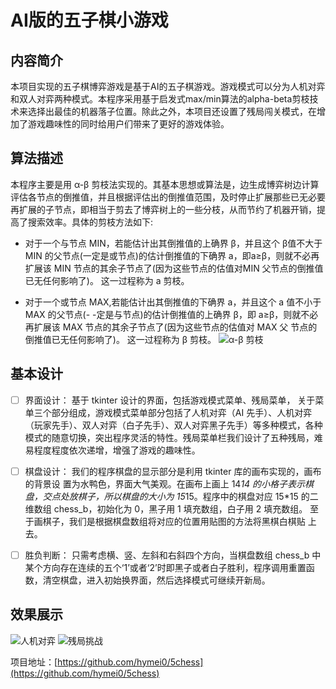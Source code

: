 # AI版的五子棋小游戏 
## 内容简介 
 本项目实现的五子棋博弈游戏是基于AI的五子棋游戏。游戏模式可以分为人机对弈和双人对弈两种模式。本程序采用基于启发式max/min算法的alpha-beta剪枝技术来选择出最佳的机器落子位置。除此之外，本项目还设置了残局闯关模式，在增加了游戏趣味性的同时给用户们带来了更好的游戏体验。
## 算法描述 
本程序主要是用 α-β 剪枝法实现的。其基本思想或算法是，边生成博弈树边计算评估各节点的倒推值，并且根据评估出的倒推值范围，及时停止扩展那些已无必要再扩展的子节点，即相当于剪去了博弈树上的一些分枝，从而节约了机器开销，提高了搜索效率。具体的剪枝方法如下:

- 对于一个与节点 MIN，若能估计出其倒推值的上确界 β，并且这个 β值不大于 MIN 的父节点(一定是或节点)的估计倒推值的下确界 a，即a≥β，则就不必再扩展该 MIN 节点的其余子节点了(因为这些节点的估值对MIN 父节点的倒推值已无任何影响了)。 这一过程称为 a 剪枝。

- 对于一个或节点 MAX,若能估计出其倒推值的下确界 a，并且这个 a 值不小于 MAX 的父节点(- -定是与节点)的估计倒推值的上确界 β，即 a≥β，则就不必再扩展该 MAX 节点的其余子节点了(因为这些节点的估值对 MAX 父
节点的倒推值已无任何影响了)。 这一过程称为 β 剪枝。
![α-β 剪枝](https://img-blog.csdnimg.cn/603957ec6ed44cc0bcab9787d1fe2858.png?x-oss-process=image/watermark,type_d3F5LXplbmhlaQ,shadow_50,text_Q1NETiBAaHltZWkw,size_20,color_FFFFFF,t_70,g_se,x_16#pic_center)
## 基本设计 

 - [ ] 界面设计：
基于 tkinter 设计的界面，包括游戏模式菜单、残局菜单，
关于菜单三个部分组成，游戏模式菜单部分包括了人机对弈（AI 先手）、人机对弈（玩家先手）、双人对弈（白子先手）、双人对弈黑子先手）等多种模式，各种模式的随意切换，突出程序灵活的特性。残局菜单栏我们设计了五种残局，难易程度程度依次递增，增强了游戏的趣味性。

 - [ ] 棋盘设计：
我们的程序棋盘的显示部分是利用 tkinter 库的画布实现的，画布的背景设
置为水鸭色，界面大气美观。在画布上画上 14*14 的小格子表示棋盘，交点处放棋子，所以棋盘的大小为 15*15。程序中的棋盘对应 15*15 的二维数组 chess_b，初始化为 0，黑子用 1 填充数组，白子用 2 填充数组。
至于画棋子，我们是根据棋盘数组将对应的位置用贴图的方法将黑棋白棋贴
上去。
 - [ ] 胜负判断：
只需考虑横、竖、左斜和右斜四个方向，当棋盘数组 chess_b 中某个方向存在连续的五个‘1’或者‘2’时即黑子或者白子胜利，程序调用重置函数，清空棋盘，进入初始换界面，然后选择模式可继续开新局。
## 效果展示
![人机对弈](https://img-blog.csdnimg.cn/4dbff7ebf5984114abeeaba61f458a11.png?x-oss-process=image/watermark,type_d3F5LXplbmhlaQ,shadow_50,text_Q1NETiBAaHltZWkw,size_20,color_FFFFFF,t_70,g_se,x_16)
![残局挑战](https://img-blog.csdnimg.cn/2629cbe5e0cc41a08901360415cb2f30.png?x-oss-process=image/watermark,type_d3F5LXplbmhlaQ,shadow_50,text_Q1NETiBAaHltZWkw,size_20,color_FFFFFF,t_70,g_se,x_16)

项目地址：[https://github.com/hymei0/5chess](https://github.com/hymei0/5chess)
